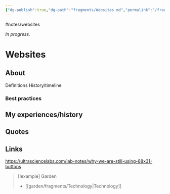 ```yaml
---
{"dg-publish":true,"dg-path":"fragments/Websites.md","permalink":"/fragments/websites/","created":"2025-03-18T20:14:11.103-04:00","updated":"2025-08-18T17:25:04.186-04:00"}
---
```


#notes/websites

*In progress.*
# Websites

## About
Definitions
History/timeline
### Best practices

## My experiences/history

## Quotes

## Links
https://ultrasciencelabs.com/lab-notes/why-we-are-still-using-88x31-buttons


> [!example] Garden
> - [[garden/fragments/Technology\|Technology]]



